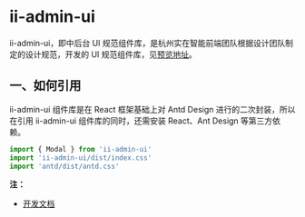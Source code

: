 # ii-admin-ui

ii-admin-ui，即中后台 UI 规范组件库，是杭州实在智能前端团队根据设计团队制定的设计规范，开发的 UI 规范组件库，见[预览地址](https://lagrangelabs.github.io/ii-admin-ui/)。

## 一、如何引用

ii-admin-ui 组件库是在 React 框架基础上对 Antd Design 进行的二次封装，所以在引用 ii-admin-ui 组件库的同时，还需安装 React、Ant Design 等第三方依赖。

```JavaScript
import { Modal } from 'ii-admin-ui'
import 'ii-admin-ui/dist/index.css'
import 'antd/dist/antd.css'
```

**注：**

- [开发文档](https://github.com/LagrangeLabs/ii-admin-ui/blob/master/docs/develop.md)
